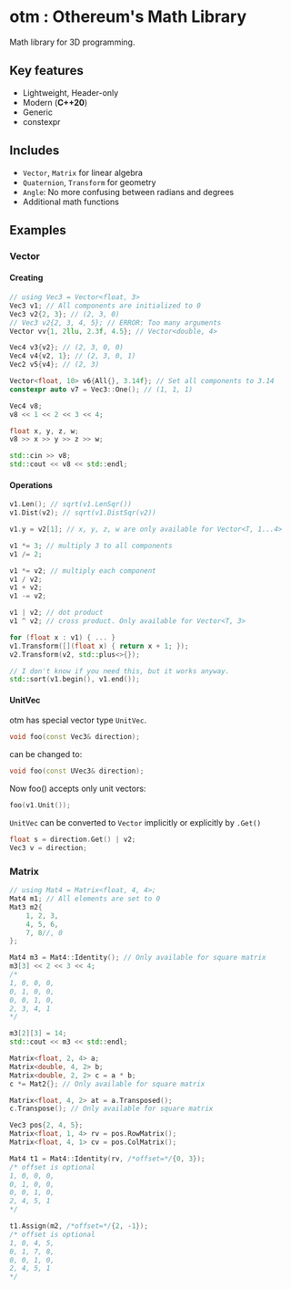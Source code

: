 # otm : Othereum's Math Library

Math library for 3D programming.

## Key features

* Lightweight, Header-only
* Modern (**C++20**)
* Generic
* constexpr

## Includes

* `Vector`, `Matrix` for linear algebra
* `Quaternion`, `Transform` for geometry
* `Angle`: No more confusing between radians and degrees
* Additional math functions

## Examples

### Vector

#### Creating

```cpp
// using Vec3 = Vector<float, 3>
Vec3 v1; // All components are initialized to 0
Vec3 v2{2, 3}; // (2, 3, 0)
// Vec3 v2{2, 3, 4, 5}; // ERROR: Too many arguments
Vector vv{1, 2llu, 2.3f, 4.5}; // Vector<double, 4>

Vec4 v3{v2}; // (2, 3, 0, 0)
Vec4 v4{v2, 1}; // (2, 3, 0, 1)
Vec2 v5{v4}; // (2, 3)

Vector<float, 10> v6{All{}, 3.14f}; // Set all components to 3.14
constexpr auto v7 = Vec3::One(); // (1, 1, 1)

Vec4 v8;
v8 << 1 << 2 << 3 << 4;

float x, y, z, w;
v8 >> x >> y >> z >> w;

std::cin >> v8;
std::cout << v8 << std::endl;
```

#### Operations

```cpp
v1.Len(); // sqrt(v1.LenSqr())
v1.Dist(v2); // sqrt(v1.DistSqr(v2))

v1.y = v2[1]; // x, y, z, w are only available for Vector<T, 1...4>

v1 *= 3; // multiply 3 to all components
v1 /= 2;

v1 *= v2; // multiply each component
v1 / v2;
v1 + v2;
v1 -= v2;

v1 | v2; // dot product
v1 ^ v2; // cross product. Only available for Vector<T, 3>

for (float x : v1) { ... }
v1.Transform([](float x) { return x + 1; });
v2.Transform(v2, std::plus<>{});

// I don't know if you need this, but it works anyway.
std::sort(v1.begin(), v1.end());
```

#### UnitVec

otm has special vector type `UnitVec`.

```cpp
void foo(const Vec3& direction);
```

can be changed to:

```cpp
void foo(const UVec3& direction);
```

Now foo() accepts only unit vectors:

```cpp
foo(v1.Unit());
```

`UnitVec` can be converted to `Vector` implicitly or explicitly by `.Get()`

```cpp
float s = direction.Get() | v2;
Vec3 v = direction;
```

### Matrix

```cpp
// using Mat4 = Matrix<float, 4, 4>;
Mat4 m1; // All elements are set to 0
Mat3 m2{
    1, 2, 3,
    4, 5, 6,
    7, 8//, 0
};

Mat4 m3 = Mat4::Identity(); // Only available for square matrix
m3[3] << 2 << 3 << 4;
/*
1, 0, 0, 0,
0, 1, 0, 0,
0, 0, 1, 0,
2, 3, 4, 1
*/

m3[2][3] = 14;
std::cout << m3 << std::endl;

Matrix<float, 2, 4> a;
Matrix<double, 4, 2> b;
Matrix<double, 2, 2> c = a * b;
c *= Mat2{}; // Only available for square matrix

Matrix<float, 4, 2> at = a.Transposed();
c.Transpose(); // Only available for square matrix

Vec3 pos{2, 4, 5};
Matrix<float, 1, 4> rv = pos.RowMatrix();
Matrix<float, 4, 1> cv = pos.ColMatrix();

Mat4 t1 = Mat4::Identity(rv, /*offset=*/{0, 3});
/* offset is optional
1, 0, 0, 0,
0, 1, 0, 0,
0, 0, 1, 0,
2, 4, 5, 1
*/

t1.Assign(m2, /*offset=*/{2, -1});
/* offset is optional
1, 0, 4, 5,
0, 1, 7, 8,
0, 0, 1, 0,
2, 4, 5, 1
*/
```
